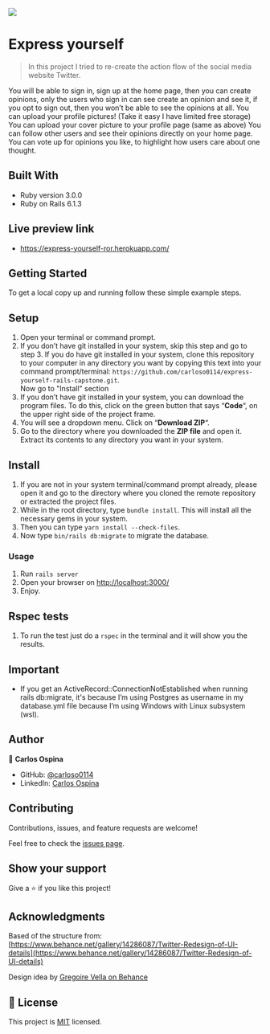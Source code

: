 ![](https://img.shields.io/badge/Microverse-blueviolet)

# Express yourself

> In this project I tried to re-create the action flow of the social media website Twitter.

You will be able to sign in, sign up at the home page, then you can create opinions, only the users who sign in can see create an opinion and see it, if you opt to sign out, then you won’t be able to see the opinions at all.
You can upload your profile pictures! (Take it easy I have limited free storage)
You can upload your cover picture to your profile page (same as above)
You can follow other users and see their opinions directly on your home page.
You can vote up for opinions you like, to highlight how users care about one thought.

## Built With

- Ruby version 3.0.0
- Ruby on Rails 6.1.3

## Live preview link

- <https://express-yourself-ror.herokuapp.com/>

## Getting Started

To get a local copy up and running follow these simple example steps.

## Setup

1. Open your terminal or command prompt.
2. If you don’t have git installed in your system, skip this step and go to step 3. If you do have git installed in your system, clone this repository to your computer in any directory you want by copying this text into your command prompt/terminal: `https://github.com/carloso0114/express-yourself-rails-capstone.git`.
<br>Now go to "Install" section
3. If you don’t have git installed in your system, you can download the program files. To do this, click on the green button that says “**Code**“, on the upper right side of the project frame.
4. You will see a dropdown menu. Click on “**Download ZIP**“.
5. Go to the directory where you downloaded the **ZIP file** and open it. Extract its contents to any directory you want in your system.

## Install

1. If you are not in your system terminal/command prompt already, please open it and go to the directory where you cloned the remote repository or extracted the project files.
2. While in the root directory, type `bundle install`. This will install all the necessary gems in your system.
3. Then you can type <code>yarn install --check-files</code>.
4. Now type <code>bin/rails db:migrate</code> to migrate the database.

### Usage

1. Run <code>rails server</code>
2. Open your browser on <http://localhost:3000/>
3. Enjoy.

## Rspec tests

1. To run the test just do a <code>rspec</code> in the terminal and it will show you the results.

## Important

- If you get an ActiveRecord::ConnectionNotEstablished when running rails db:migrate, it's because I’m using Postgres as username in my database.yml file because I’m using Windows with Linux subsystem (wsl).

## Author

👤 **Carlos Ospina**

- GitHub: [@carloso0114](https://github.com/carloso0114)
- LinkedIn: [Carlos Ospina](https://www.linkedin.com/in/carlosospina/)

## Contributing

Contributions, issues, and feature requests are welcome!

Feel free to check the [issues page](https://github.com/carloso0114/express-yourself-rails-capstone/issues).

## Show your support

Give a ⭐️ if you like this project!

## Acknowledgments

Based of the structure from:
[https://www.behance.net/gallery/14286087/Twitter-Redesign-of-UI-details](https://www.behance.net/gallery/14286087/Twitter-Redesign-of-UI-details)

Design idea by [Gregoire Vella on Behance](https://www.behance.net/gregoirevella)

## 📝 License

This project is [MIT](https://github.com/carloso0114/express-yourself-rails-capstone/blob/development/LICENSE) licensed.
